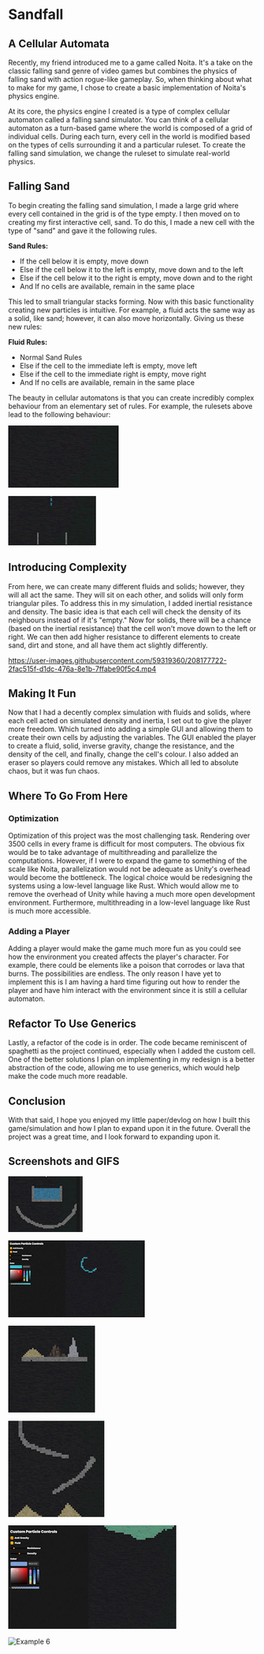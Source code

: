 # Sandfall
## A Cellular Automata

Recently, my friend introduced me to a game called Noita. It's a take on the classic falling sand genre of video games but combines the physics of falling sand with action rogue-like gameplay. So, when thinking about what to make for my game, I chose to create a basic implementation of Noita's physics engine.

At its core, the physics engine I created is a type of complex cellular automaton called a falling sand simulator. You can think of a cellular automaton as a turn-based game where the world is composed of a grid of individual cells. During each turn, every cell in the world is modified based on the types of cells surrounding it and a particular ruleset. To create the falling sand simulation, we change the ruleset to simulate real-world physics.

## Falling Sand

To begin creating the falling sand simulation, I made a large grid where every cell contained in the grid is of the type empty. I then moved on to creating my first interactive cell, sand. To do this, I made a new cell with the type of "sand" and gave it the following rules.

**Sand Rules:**

- If the cell below it is empty, move down
- Else if the cell below it to the left is empty, move down and to the left
- Else if the cell below it to the right is empty, move down and to the right
- And If no cells are available, remain in the same place

This led to small triangular stacks forming. Now with this basic functionality creating new particles is intuitive. For example, a fluid acts the same way as a solid, like sand; however, it can also move horizontally. Giving us these new rules:

**Fluid Rules:**

- Normal Sand Rules
- Else if the cell to the immediate left is empty, move left
- Else if the cell to the immediate right is empty, move right
- And If no cells are available, remain in the same place

The beauty in cellular automatons is that you can create incredibly complex behaviour from an elementary set of rules. For example, the rulesets above lead to the following behaviour:

![Falling Sand Example](./images/Fallingsand.gif)

![Falling Water Example](./images/fallingWater.gif)

## Introducing Complexity

From here, we can create many different fluids and solids; however, they will all act the same. They will sit on each other, and solids will only form triangular piles. To address this in my simulation, I added inertial resistance and density. The basic idea is that each cell will check the density of its neighbours instead of if it's "empty." Now for solids, there will be a chance (based on the inertial resistance) that the cell won't move down to the left or right. We can then add higher resistance to different elements to create sand, dirt and stone, and all have them act slightly differently.

https://user-images.githubusercontent.com/59319360/208177722-2fac515f-d1dc-476a-8e1b-7ffabe90f5c4.mp4

## Making It Fun

Now that I had a decently complex simulation with fluids and solids, where each cell acted on simulated density and inertia, I set out to give the player more freedom. Which turned into adding a simple GUI and allowing them to create their own cells by adjusting the variables. The GUI enabled the player to create a fluid, solid, inverse gravity, change the resistance, and the density of the cell, and finally, change the cell's colour. I also added an eraser so players could remove any mistakes. Which all led to absolute chaos, but it was fun chaos.

## Where To Go From Here

### Optimization

Optimization of this project was the most challenging task. Rendering over 3500 cells in every frame is difficult for most computers. The obvious fix would be to take advantage of multithreading and parallelize the computations. However, if I were to expand the game to something of the scale like Noita, parallelization would not be adequate as Unity's overhead would become the bottleneck. The logical choice would be redesigning the systems using a low-level language like Rust. Which would allow me to remove the overhead of Unity while having a much more open development environment. Furthermore, multithreading in a low-level language like Rust is much more accessible.

### Adding a Player

Adding a player would make the game much more fun as you could see how the environment you created affects the player's character. For example, there could be elements like a poison that corrodes or lava that burns. The possibilities are endless. The only reason I have yet to implement this is I am having a hard time figuring out how to render the player and have him interact with the environment since it is still a cellular automaton.

## Refactor To Use Generics

Lastly, a refactor of the code is in order. The code became reminiscent of spaghetti as the project continued, especially when I added the custom cell.  One of the better solutions I plan on implementing in my redesign is a better abstraction of the code, allowing me to use generics, which would help make the code much more readable.

## Conclusion

With that said, I hope you enjoyed my little paper/devlog on how I built this game/simulation and how I plan to expand upon it in the future. Overall the project was a great time, and I look forward to expanding upon it.

## Screenshots and GIFS

![Example 1](./images/example1.gif)

![Example 2](./images/example2.gif)

![Example 3](./images/example3.gif)

![Example 4](./images/example4.gif)

![Example 5](./images/example5.gif)

![Example 6](./images/example6.gif)
